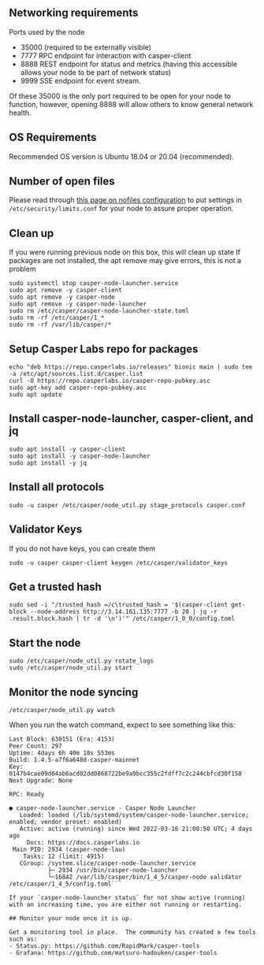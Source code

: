 ## Networking requirements
Ports used by the node
 - 35000 (required to be externally visible)
 - 7777 RPC endpoint for interaction with casper-client
 - 8888 REST endpoint for status and metrics (having this accessible allows your node to be part of network status)
 - 9999 SSE endpoint for event stream.

Of these 35000 is the only port required to be open for your node to function, however, opening 8888 will allow others to know general network health.

## OS Requirements
Recommended OS version is Ubuntu 18.04 or 20.04 (recommended).

## Number of open files

Please read through [this page on nofiles configuration](https://github.com/casper-network/casper-node/wiki/Increasing-default-nofile-HARD-limit-for-a-node) to put settings in `/etc/security/limits.conf` for your node to assure proper operation.

## Clean up

If you were running previous node on this box, this will clean up state
If packages are not installed, the apt remove may give errors, this is not a problem
```
sudo systemctl stop casper-node-launcher.service
sudo apt remove -y casper-client
sudo apt remove -y casper-node
sudo apt remove -y casper-node-launcher
sudo rm /etc/casper/casper-node-launcher-state.toml
sudo rm -rf /etc/casper/1_*
sudo rm -rf /var/lib/casper/*
```

## Setup Casper Labs repo for packages
```
echo "deb https://repo.casperlabs.io/releases" bionic main | sudo tee -a /etc/apt/sources.list.d/casper.list
curl -O https://repo.casperlabs.io/casper-repo-pubkey.asc
sudo apt-key add casper-repo-pubkey.asc
sudo apt update
```

## Install casper-node-launcher, casper-client, and jq
```
sudo apt install -y casper-client
sudo apt install -y casper-node-launcher
sudo apt install -y jq
```

## Install all protocols 

`sudo -u casper /etc/casper/node_util.py stage_protocols casper.conf`

## Validator Keys 

If you do not have keys, you can create them
```
sudo -u casper casper-client keygen /etc/casper/validator_keys
```

## Get a trusted hash
```
sudo sed -i "/trusted_hash =/c\trusted_hash = '$(casper-client get-block --node-address http://3.14.161.135:7777 -b 20 | jq -r .result.block.hash | tr -d '\n')'" /etc/casper/1_0_0/config.toml
```

## Start the node
```
sudo /etc/casper/node_util.py rotate_logs
sudo /etc/casper/node_util.py start
```

## Monitor the node syncing
```
/etc/casper/node_util.py watch
```

When you run the watch command, expect to see something like this:
```
Last Block: 630151 (Era: 4153)
Peer Count: 297
Uptime: 4days 6h 40m 18s 553ms
Build: 1.4.5-a7f6a648d-casper-mainnet
Key: 0147b4cae09d64ab6acd02dd0868722be9a9bcc355c2fdff7c2c244cbfcd30f158
Next Upgrade: None

RPC: Ready

● casper-node-launcher.service - Casper Node Launcher
   Loaded: loaded (/lib/systemd/system/casper-node-launcher.service; enabled; vendor preset: enabled)
   Active: active (running) since Wed 2022-03-16 21:08:50 UTC; 4 days ago
     Docs: https://docs.casperlabs.io
 Main PID: 2934 (casper-node-lau)
    Tasks: 12 (limit: 4915)
   CGroup: /system.slice/casper-node-launcher.service
           ├─ 2934 /usr/bin/casper-node-launcher
           └─16842 /var/lib/casper/bin/1_4_5/casper-node validator /etc/casper/1_4_5/config.toml```

If your `casper-node-launcher status` for not show active (running) with an increasing time, you are either not running or restarting. 

## Monitor your node once it is up.

Get a monitoring tool in place.  The community has created a few tools such as:
- Status.py: https://github.com/RapidMark/casper-tools
- Grafana: https://github.com/matsuro-hadouken/casper-tools
